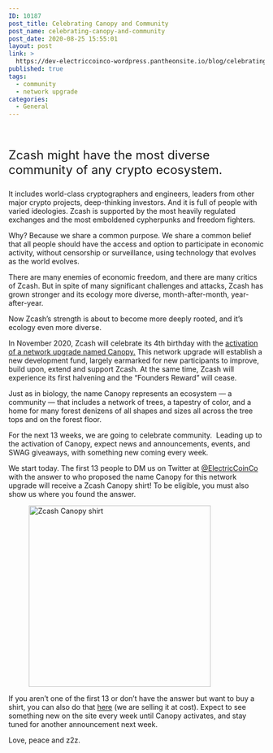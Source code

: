 ```yaml
---
ID: 10187
post_title: Celebrating Canopy and Community
post_name: celebrating-canopy-and-community
post_date: 2020-08-25 15:55:01
layout: post
link: >
  https://dev-electriccoinco-wordpress.pantheonsite.io/blog/celebrating-canopy-and-community/
published: true
tags:
  - community
  - network upgrade
categories:
  - General
---
```

<!-- wp:spacer {"height":20} -->
<div style="height:20px" aria-hidden="true" class="wp-block-spacer"></div>
<!-- /wp:spacer -->

<!-- wp:paragraph {"style":{"typography":{"fontSize":24}}} -->
<p style="font-size:24px">Zcash might have the most diverse community of any crypto ecosystem.&nbsp;</p>
<!-- /wp:paragraph -->

<!-- wp:paragraph -->
<p>It includes world-class cryptographers and engineers, leaders from other major crypto projects, deep-thinking investors. And it is full of people with varied ideologies.&nbsp;Zcash is supported by the most heavily regulated exchanges and the most emboldened cypherpunks and freedom fighters. </p>
<!-- /wp:paragraph -->

<!-- wp:paragraph -->
<p>Why? Because we share a common purpose. We share a common belief that all people should have the access and option to participate in economic activity, without censorship or surveillance, using technology that evolves as the world evolves.</p>
<!-- /wp:paragraph -->

<!-- wp:paragraph -->
<p>There are many enemies of economic freedom, and there are many critics of Zcash. But in spite of many significant challenges and attacks, Zcash has grown stronger and its ecology more diverse, month-after-month, year-after-year.</p>
<!-- /wp:paragraph -->

<!-- wp:paragraph -->
<p>Now Zcash’s strength is about to become more deeply rooted, and it’s ecology even more diverse.</p>
<!-- /wp:paragraph -->

<!-- wp:paragraph -->
<p>In November 2020, Zcash will celebrate its 4th birthday with the <a href="https://z.cash/upgrade/canopy/" target="_blank" rel="noreferrer noopener">activation of a network upgrade named Canopy.</a> This network upgrade will establish a new development fund, largely earmarked for new participants to improve, build upon, extend and support Zcash. At the same time, Zcash will experience its first halvening and the “Founders Reward” will cease.</p>
<!-- /wp:paragraph -->

<!-- wp:paragraph -->
<p></p>
<!-- /wp:paragraph -->

<!-- wp:paragraph -->
<p>Just as in biology, the name Canopy represents an ecosystem —&nbsp;a community — that includes a network of trees, a tapestry of color, and a home for many forest denizens of all shapes and sizes all across the tree tops and on the forest floor.&nbsp;</p>
<!-- /wp:paragraph -->

<!-- wp:paragraph -->
<p>For the next 13 weeks, we are going to celebrate community.&nbsp; Leading up to the activation of Canopy, expect news and announcements, events, and SWAG giveaways, with something new coming every week.</p>
<!-- /wp:paragraph -->

<!-- wp:paragraph -->
<p>We start today. The first 13 people to DM us on Twitter at <a href="https://twitter.com/ElectricCoinCo" target="_blank" rel="noreferrer noopener">@ElectricCoinCo</a> with the answer to who proposed the name Canopy for this network upgrade will receive a Zcash Canopy shirt! To be eligible, you must also show us where you found the answer. </p>
<!-- /wp:paragraph -->

<!-- wp:image {"id":10195,"width":358,"height":357,"sizeSlug":"large","className":"text-center"} -->
<figure class="wp-block-image size-large is-resized text-center"><img src="https://dev-electriccoinco-wordpress.pantheonsite.io/wp-content/uploads/2020/08/Canopy-shirt-blu.png" alt="Zcash Canopy shirt" class="wp-image-10195" width="358" height="357"/></figure>
<!-- /wp:image -->

<!-- wp:paragraph -->
<p>If you aren’t one of the first 13 or don’t have the answer but want to buy a shirt, you can also do that <a href="https://teespring.com/stores/electric-coin-company" target="_blank" rel="noreferrer noopener">here</a> (we are selling it at cost). Expect to see something new on the site every week until Canopy activates, and stay tuned for another announcement next week.</p>
<!-- /wp:paragraph -->

<!-- wp:paragraph -->
<p>Love, peace and z2z.</p>
<!-- /wp:paragraph -->